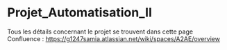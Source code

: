 # Projet_Automatisation_II

Tous les détails concernant le projet se trouvent dans cette page Confluence : https://g1247samia.atlassian.net/wiki/spaces/A2AE/overview



